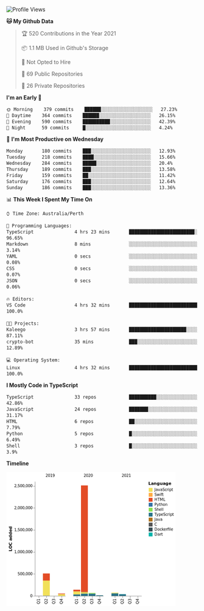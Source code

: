 <!--START_SECTION:waka-->
![Profile Views](http://img.shields.io/badge/Profile%20Views-0-blue)

**🐱 My Github Data** 

> 🏆 520 Contributions in the Year 2021
 > 
> 📦 1.1 MB Used in Github's Storage 
 > 
> 🚫 Not Opted to Hire
 > 
> 📜 69 Public Repositories 
 > 
> 🔑 26 Private Repositories  
 > 
**I'm an Early 🐤** 

```text
🌞 Morning    379 commits    ██████░░░░░░░░░░░░░░░░░░░   27.23% 
🌆 Daytime    364 commits    ██████░░░░░░░░░░░░░░░░░░░   26.15% 
🌃 Evening    590 commits    ██████████░░░░░░░░░░░░░░░   42.39% 
🌙 Night      59 commits     █░░░░░░░░░░░░░░░░░░░░░░░░   4.24%

```
📅 **I'm Most Productive on Wednesday** 

```text
Monday       180 commits    ███░░░░░░░░░░░░░░░░░░░░░░   12.93% 
Tuesday      218 commits    ████░░░░░░░░░░░░░░░░░░░░░   15.66% 
Wednesday    284 commits    █████░░░░░░░░░░░░░░░░░░░░   20.4% 
Thursday     189 commits    ███░░░░░░░░░░░░░░░░░░░░░░   13.58% 
Friday       159 commits    ██░░░░░░░░░░░░░░░░░░░░░░░   11.42% 
Saturday     176 commits    ███░░░░░░░░░░░░░░░░░░░░░░   12.64% 
Sunday       186 commits    ███░░░░░░░░░░░░░░░░░░░░░░   13.36%

```


📊 **This Week I Spent My Time On** 

```text
⌚︎ Time Zone: Australia/Perth

💬 Programming Languages: 
TypeScript               4 hrs 23 mins       ████████████████████████░   96.65% 
Markdown                 8 mins              ░░░░░░░░░░░░░░░░░░░░░░░░░   3.14% 
YAML                     0 secs              ░░░░░░░░░░░░░░░░░░░░░░░░░   0.08% 
CSS                      0 secs              ░░░░░░░░░░░░░░░░░░░░░░░░░   0.07% 
JSON                     0 secs              ░░░░░░░░░░░░░░░░░░░░░░░░░   0.06%

🔥 Editors: 
VS Code                  4 hrs 32 mins       █████████████████████████   100.0%

🐱‍💻 Projects: 
Kaleego                  3 hrs 57 mins       █████████████████████░░░░   87.11% 
crypto-bot               35 mins             ███░░░░░░░░░░░░░░░░░░░░░░   12.89%

💻 Operating System: 
Linux                    4 hrs 32 mins       █████████████████████████   100.0%

```

**I Mostly Code in TypeScript** 

```text
TypeScript               33 repos            ██████████░░░░░░░░░░░░░░░   42.86% 
JavaScript               24 repos            ███████░░░░░░░░░░░░░░░░░░   31.17% 
HTML                     6 repos             ██░░░░░░░░░░░░░░░░░░░░░░░   7.79% 
Python                   5 repos             █░░░░░░░░░░░░░░░░░░░░░░░░   6.49% 
Shell                    3 repos             █░░░░░░░░░░░░░░░░░░░░░░░░   3.9%

```


**Timeline**

![Chart not found](https://raw.githubusercontent.com/NWylynko/NWylynko/main/charts/bar_graph.png) 


<!--END_SECTION:waka-->
